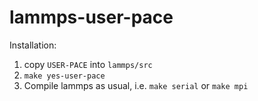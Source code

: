# lammps-user-pace

Installation:

1. copy `USER-PACE` into `lammps/src`
2. `make yes-user-pace`
3. Compile lammps as usual, i.e. `make serial` or `make mpi`

